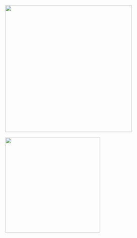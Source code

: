<section style="display: flex; flex-flow: column wrap; align-items: flex-start;width: 800">

<img width="400" src="https://github-readme-stats-eight-theta.vercel.app/api/?username=thelichy&layout=compact&hide_border=true&theme=onedark&hide=html,css,scss&include_all_commits=true&count_private=true"/>

<br>

<img width="300" src="https://github-readme-stats.vercel.app/api/top-langs/?username=thelichy&layout=donut&hide_border=true&theme=onedark&hide=html,css,scss,csharp,c&include_all_commits=true&count_private=true&lang_count=10"/>

</section>
